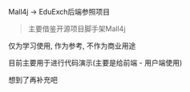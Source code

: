 Mall4j -> EduExch后端参照项目

> 主要借鉴开源项目脚手架Mall4j

仅为学习使用, 作为参考, 不作为商业用途

目前主要用于进行代码演示(主要是给前端 - 用户端使用)

想到了再补充吧
